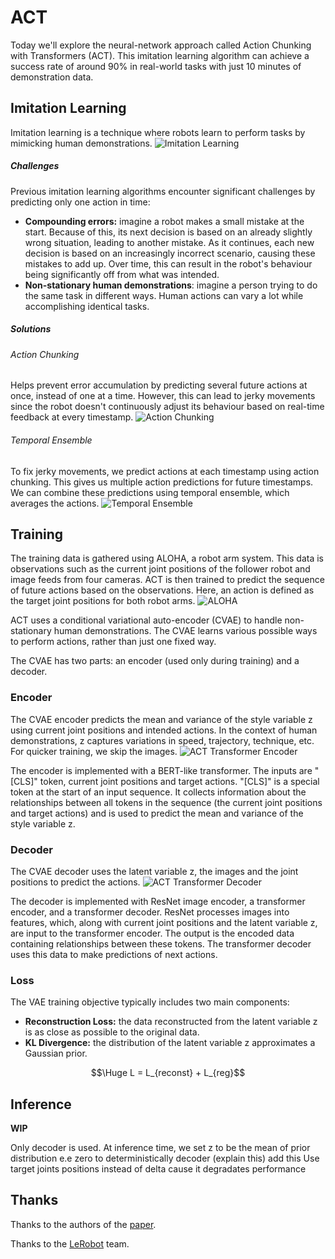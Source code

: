# ACT

Today we'll explore the neural-network approach called Action Chunking with Transformers (ACT). This imitation learning algorithm can achieve a success rate of around 90% in real-world tasks with just 10 minutes of demonstration data.
## Imitation Learning
Imitation learning is a technique where robots learn to perform tasks by mimicking human demonstrations.
![Imitation Learning](res/imitation_learning.png)

##### Challenges
Previous imitation learning algorithms encounter significant challenges by predicting only one action in time:
- **Compounding errors:**  imagine a robot makes a small mistake at the start. Because of this, its next decision is based on an already slightly wrong situation, leading to another mistake. As it continues, each new decision is based on an increasingly incorrect scenario, causing these mistakes to add up. Over time, this can result in the robot's behaviour being significantly off from what was intended.
- **Non-stationary human demonstrations**: imagine a person trying to do the same task in different ways. Human actions can vary a lot while accomplishing identical tasks.

##### Solutions
###### Action Chunking
Helps prevent error accumulation by predicting several future actions at once, instead of one at a time. However, this can lead to jerky movements since the robot doesn't continuously adjust its behaviour based on real-time feedback at every timestamp.
![Action Chunking](res/action_chunking.gif)

###### Temporal Ensemble
To fix jerky movements, we predict actions at each timestamp using action chunking. This gives us multiple action predictions for future timestamps. We can combine these predictions using temporal ensemble, which averages the actions.
![Temporal Ensemble](res/temporal_ensemble.gif)

## Training
The training data is gathered using ALOHA, a robot arm system. This data is observations such as the current joint positions of the follower robot and image feeds from four cameras. ACT is then trained to predict the sequence of future actions based on the observations. Here, an action is defined as the target joint positions for both robot arms.
![ALOHA](res/aloha.png)

ACT uses a conditional variational auto-encoder (CVAE) to handle non-stationary human demonstrations. The CVAE learns various possible ways to perform actions, rather than just one fixed way.

The CVAE has two parts: an encoder (used only during training) and a decoder.
### Encoder
The CVAE encoder predicts the mean and variance of the style variable z using current joint positions and intended actions. In the context of human demonstrations, z captures variations in speed, trajectory, technique, etc. For quicker training, we skip the images.
![ACT Transformer Encoder](res/act_transformer_encoder.png)

The encoder is implemented with a BERT-like transformer. The inputs are "[CLS]" token, current joint positions and target actions. "[CLS]" is a special token at the start of an input sequence. It collects information about the relationships between all tokens in the sequence (the current joint positions and target actions) and is used to predict the mean and variance of the style variable z.
### Decoder
The CVAE decoder uses the latent variable z, the images and the joint positions to predict the actions.
![ACT Transformer Decoder](res/act_transformer_decoder.png)

The decoder is implemented with ResNet image encoder, a transformer encoder, and a transformer decoder. ResNet processes images into features, which, along with current joint positions and the latent variable z, are input to the transformer encoder. The output is the encoded data containing relationships between these tokens. The transformer decoder uses this data to make predictions of next actions.
### Loss
The VAE training objective typically includes two main components:
- **Reconstruction Loss:** the data reconstructed from the latent variable z is as close as possible to the original data.
- **KL Divergence:** the distribution of the latent variable z approximates a Gaussian prior.

$$\Huge L = L_{reconst} + L_{reg}$$

## Inference
**WIP**

Only decoder is used.
At inference time, we set z to be the mean of prior distribution e.e zero to deterministically decoder (explain this)
add this Use target joints positions instead of delta cause it degradates performance

## Thanks
Thanks to the authors of the [paper](https://arxiv.org/abs/2304.13705).

Thanks to the [LeRobot](https://github.com/huggingface/lerobot/tree/main) team.
